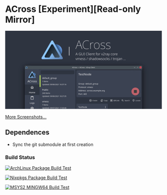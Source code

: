 # ACross [Experiment][Read-only Mirror]

![banner](misc/design/banner.png)

[More Screenshots...](misc/screenshots)

## Dependences

- Sync the git submodule at first creation

### Build Status

[![ArchLinux Package Build Test](https://github.com/ArkToria/ACross/actions/workflows/arch-build.yaml/badge.svg?branch=master)](https://github.com/ArkToria/ACross/actions/workflows/arch-build.yaml)
 
[![Nixpkgs Package Build Test](https://github.com/ArkToria/ACross/actions/workflows/nix-build.yaml/badge.svg)](https://github.com/ArkToria/ACross/actions/workflows/nix-build.yaml)

[![MSYS2 MINGW64 Build Test](https://github.com/ArkToria/ACross/actions/workflows/msys2-mingw64-build.yaml/badge.svg)](https://github.com/ArkToria/ACross/actions/workflows/msys2-mingw64-build.yaml)
